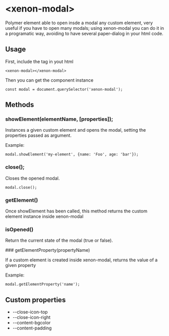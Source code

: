 # \<xenon-modal\>

Polymer element able to open insde a modal any custom element, very useful if you have to open many modals; using xenon-modal you can do it in a programatic way, avoiding to have several paper-dialog in your html code.

## Usage

First, include the <xenon-modal> tag in yout html


```
<xenon-modal></xenon-modal>
```

Then you can get the component instance

```
const modal = document.querySelector('xenon-modal');
```

## Methods

### showElement(elementName, [properties]);

Instances a given custom element and opens the modal, setting the properties passed as argument.

Example:

```
modal.showElement('my-element', {name: 'Foo', age: 'bar'});
```

### close();

Closes the opened modal.

```
modal.close();
```

### getElement()

Once showElement has been called, this method returns the custom element instance inside xenon-modal

### isOpened()

Return the current state of the modal (true or false).

### getElementProperty(propertyName)

If a custom element is created inside xenon-modal, returns the value of a given property

Example:
```
modal.getElementProperty('name');
```

## Custom properties

* --close-icon-top
* --close-icon-right
* --content-bgcolor
* --content-padding
